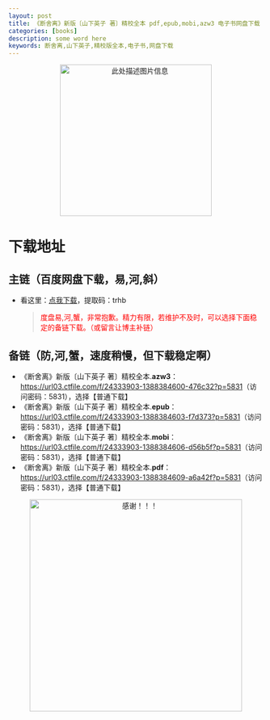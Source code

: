 ```yaml
---
layout: post
title: 《断舍离》新版〔山下英子 著〕精校全本 pdf,epub,mobi,azw3 电子书网盘下载
categories: [books]
description: some word here
keywords: 断舍离,山下英子,精校版全本,电子书,网盘下载
---
```


<div align="center"><img src="https://qweree.cn/wp-content/uploads/2024/10/duan-she-li-tuya.jpg" alt="此处描述图片信息" width="300px" height="auto"></div>

# 下载地址

## 主链（百度网盘下载，易,河,斜）

- 看这里：[点我下载](https://pan.baidu.com/s/1iMXUbSbtZQZjDcqDmnWUyw?pwd=trhb)，提取码：trhb

  > <p style="color:red" >度盘易,河,蟹，非常抱歉。精力有限，若维护不及时，可以选择下面稳定的备链下载。（或留言让博主补链）</p>

## 备链（防,河,蟹，速度稍慢，但下载稳定啊）

- 《断舍离》新版〔山下英子 著〕精校全本.**azw3**：<https://url03.ctfile.com/f/24333903-1388384600-476c32?p=5831>（访问密码：5831），选择【普通下载】
- 《断舍离》新版〔山下英子 著〕精校全本.**epub**：<https://url03.ctfile.com/f/24333903-1388384603-f7d373?p=5831>（访问密码：5831），选择【普通下载】
- 《断舍离》新版〔山下英子 著〕精校全本.**mobi**：<https://url03.ctfile.com/f/24333903-1388384606-d56b5f?p=5831>（访问密码：5831），选择【普通下载】
- 《断舍离》新版〔山下英子 著〕精校全本.**pdf**：<https://url03.ctfile.com/f/24333903-1388384609-a6a42f?p=5831>（访问密码：5831），选择【普通下载】

<div align="center"><img src="https://pic.imgdb.cn/item/6707df6bd29ded1a8ce37031.gif" alt="感谢！！！" width="420px" height="auto"/></div>
